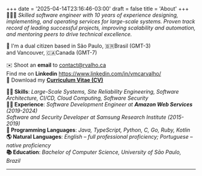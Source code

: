+++
date = '2025-04-14T23:16:46-03:00'
draft = false
title = 'About'
+++
👨🏻‍💻 *Skilled software engineer with 10 years of experience designing, implementing, and operating services for large-scale systems. Proven track record of leading successful projects, improving scalability and automation, and mentoring peers to drive technical excellence.*

📍   I'm a dual citizen based in São Paulo, 🇧🇷Brasil (GMT-3)\
 and Vancouver, 🇨🇦Canada (GMT-7)


✉️ Shoot an **email** to contact@rvalho.ca \
   Find me on **Linkedin** https://www.linkedin.com/in/vmcarvalho/ \
📄 Download my [**Curriculum Vitae (CV)**](https://raw.githubusercontent.com/vmcarvalho/vmcarvalho.github.io/f30dfbb1bda743fe201a7536e8ce4505d7c5e037/static/VictorCarvalho_CV.pdf)


**🥷🏼 Skills**: *Large-Scale Systems, Site Reliability Engineering, Software Architecture, CI/CD, Cloud Computing, Software Security*\
**👷🏼 Experience**: *Software Development Engineer at **Amazon Web Services** (2019-2024)*\
*Software and Security Developer at Samsung Research Institute (2015-2019)*\
**🧩 Programming Languages**: *Java, TypeScript, Python, C, Go, Ruby, Kotlin*\
**🌎 Natural Languages**: *English – full professional proficiency; Portuguese – native proficiency*\
**📚 Education**: *Bachelor of Computer Science, University of Sāo Paulo, Brazil*


---

